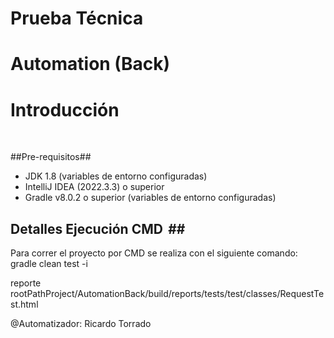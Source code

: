 # Prueba Técnica

# Automation (Back)

# Introducción

  

##Pre-requisitos##

- JDK 1.8 (variables de entorno configuradas)
- IntelliJ IDEA (2022.3.3) o superior
- Gradle v8.0.2 o superior (variables de entorno configuradas)


## Detalles Ejecución CMD  ## 
Para correr el proyecto por CMD se realiza con el siguiente comando:
gradle clean test -i

reporte
rootPathProject/AutomationBack/build/reports/tests/test/classes/RequestTest.html

@Automatizador: Ricardo Torrado  
